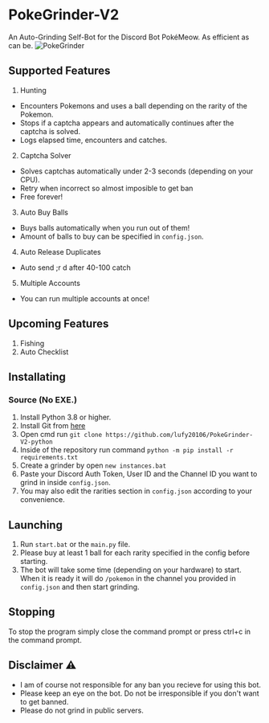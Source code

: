 # PokeGrinder-V2
An Auto-Grinding Self-Bot for the Discord Bot PokéMeow. As efficient as can be.
![PokeGrinder](https://github.com/lufy20106/PokeGrinder-V2-python/assets/144891766/7c9d8aec-3290-4e87-ae5b-5e7d45b60a67)
## Supported Features
1. Hunting
- Encounters Pokemons and uses a ball depending on the rarity of the Pokemon.
- Stops if a captcha appears and automatically continues after the captcha is solved.
- Logs elapsed time, encounters and catches.
2. Captcha Solver
- Solves captchas automatically under 2-3 seconds (depending on your CPU).
- Retry when incorrect so almost imposible to get ban
- Free forever!
3. Auto Buy Balls
- Buys balls automatically when you run out of them!
- Amount of balls to buy can be specified in `config.json`.
4. Auto Release Duplicates
- Auto send ;r d after 40-100 catch
5. Multiple Accounts
- You can run multiple accounts at once!
## Upcoming Features
1. Fishing
2. Auto Checklist
## Installating
### Source (No EXE.)
1. Install Python 3.8 or higher.
2. Install Git from [here](https://git-scm.com/downloads)
3. Open cmd run `git clone https://github.com/lufy20106/PokeGrinder-V2-python`
6. Inside of the repository run command `python -m pip install -r requirements.txt`
7. Create a grinder by open `new instances.bat`
8. Paste your Discord Auth Token, User ID and the Channel ID you want to grind in inside `config.json`.
9. You may also edit the rarities section in `config.json` according to your convenience.
## Launching 
1. Run `start.bat` or the `main.py` file.
2. Please buy at least 1 ball for each rarity specified in the config before starting.
3. The bot will take some time (depending on your hardware) to start. When it is ready it will do `/pokemon` in the channel you provided in `config.json` and then start grinding.
## Stopping
To stop the program simply close the command prompt or press ctrl+c in the command prompt.
## Disclaimer ⚠️
- I am of course not responsible for any ban you recieve for using this bot.
- Please keep an eye on the bot. Do not be irresponsible if you don't want to get banned.
- Please do not grind in public servers.
